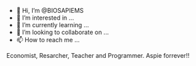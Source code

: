 - 👋 Hi, I’m @BIOSAPIEMS
- 👀 I’m interested in ...
- 🌱 I’m currently learning ...
- 💞️ I’m looking to collaborate on ...
- 📫 How to reach me ...

<!---
BIOSAPIEMS/BIOSAPIEMS is a ✨ special ✨ repository because its `README.md` (this file) appears on your GitHub profile.
You can click the Preview link to take a look at your changes.
--->
Economist, Resarcher, Teacher and Programmer. Aspie forrever!!
